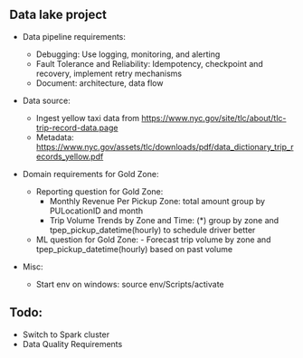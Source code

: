 ## Data lake project

- Data pipeline requirements:

  - Debugging: Use logging, monitoring, and alerting
  - Fault Tolerance and Reliability: Idempotency, checkpoint and recovery, implement retry mechanisms
  - Document: architecture, data flow

- Data source:

  - Ingest yellow taxi data from https://www.nyc.gov/site/tlc/about/tlc-trip-record-data.page
  - Metadata: https://www.nyc.gov/assets/tlc/downloads/pdf/data_dictionary_trip_records_yellow.pdf

- Domain requirements for Gold Zone:

  - Reporting question for Gold Zone:
    - Monthly Revenue Per Pickup Zone: total amount group by PULocationID and month
    - Trip Volume Trends by Zone and Time: (\*) group by zone and tpep_pickup_datetime(hourly) to schedule driver better
  - ML question for Gold Zone: - Forecast trip volume by zone and tpep_pickup_datetime(hourly) based on past volume

- Misc:
  - Start env on windows: source env/Scripts/activate

## Todo:

- Switch to Spark cluster
- Data Quality Requirements
